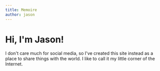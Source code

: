 ```yaml
---
title: Memoire
author: jason
---
```



# Hi, I'm Jason!

I don't care much for social media, so I've created this site instead as a place to share things with the world. I like to call it my little corner of the Internet.
